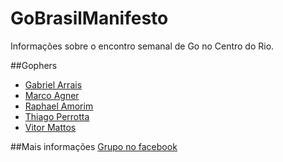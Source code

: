GoBrasilManifesto
==============

Informações sobre o encontro semanal de Go no Centro do Rio.

##Gophers
- [Gabriel Arrais](https://github.com/gabrielarrais)
- [Marco Agner](https://github.com/marcoagner)
- [Raphael Amorim](https://github.com/raphamorim)
- [Thiago Perrotta](https://github.com/thiagowfx)
- [Vitor Mattos](https://github.com/vmattos)

##Mais informações
[Grupo no facebook](https://www.facebook.com/groups/golang.br/)
